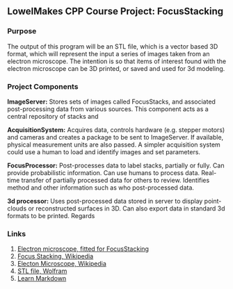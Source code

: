## LowelMakes CPP Course Project: FocusStacking

### Purpose
The output of this program will be an STL file, which is a vector based 3D format, which will represent the input a series of images taken from an electron microscope.  The intention is so that items of interest found with the electron microscope can be 3D printed, or saved and used for 3d modeling.

### Project Components


__ImageServer:__ Stores sets of images called FocusStacks, and associated post-processing data from various sources. This component acts as a central repository of stacks and 

__AcquisitionSystem:__ Acquires data, controls hardware (e.g. stepper motors) and cameras and creates a package to be sent to ImageServer. If available, physical measurement units are also passed. A simpler acquisition system could use a human to load and identify images and set parameters.

__FocusProcessor:__ Post-processes data to label stacks, partially or fully. Can provide probabilistic information. Can use humans to process data. Real-time transfer of partially processed data for others to review. Identifies method and other information such as who post-processed data.

__3d processor:__ Uses post-processed data stored in server to display point-clouds or reconstructed surfaces in 3D. Can also export data in standard 3d formats to be printed.
Regards


### Links
1. [Electron microscope, fitted for FocusStacking](http://www.savazzi.net/photography/mitutoyo_fs-60.htm)
3. [Focus Stacking, Wikipedia](https://en.wikipedia.org/wiki/Focus_stacking)
3. [Electon Microscope, Wikipedia](https://en.wikipedia.org/wiki/Electron_microscope)
4. [STL file, Wolfram](http://reference.wolfram.com/language/ref/format/STL.html)
5. [Learn Markdown](https://github.com/adam-p/markdown-here/wiki/Markdown-Cheatsheet)
